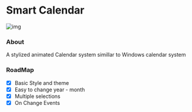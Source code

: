 # Smart Calendar
![img](https://i.imgur.com/MpS2r8C.gif)

### About
A stylized animated Calendar system simillar to Windows calendar system 

### RoadMap

- [x] Basic Style and theme
- [x] Easy to change year - month
- [x] Multiple selections
- [x] On Change Events  
